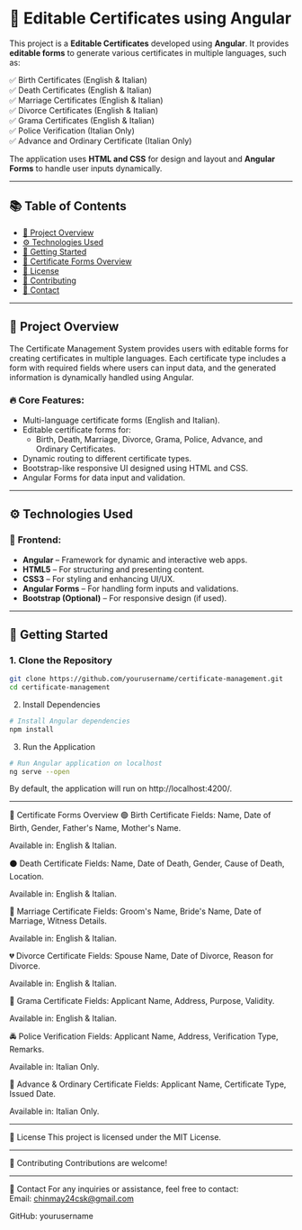 # 📝 Editable Certificates using Angular

This project is a **Editable Certificates** developed using **Angular**. It provides **editable forms** to generate various certificates in multiple languages, such as:

✅ Birth Certificates (English & Italian)  
✅ Death Certificates (English & Italian)  
✅ Marriage Certificates (English & Italian)  
✅ Divorce Certificates (English & Italian)  
✅ Grama Certificates (English & Italian)  
✅ Police Verification (Italian Only)  
✅ Advance and Ordinary Certificate (Italian Only)

The application uses **HTML and CSS** for design and layout and **Angular Forms** to handle user inputs dynamically.

---

## 📚 **Table of Contents**
- [🎯 Project Overview](#-project-overview)
- [⚙️ Technologies Used](#️-technologies-used)
- [🚀 Getting Started](#-getting-started)
- [🎨 Certificate Forms Overview](#-certificate-forms-overview)
- [📜 License](#-license)
- [🤝 Contributing](#-contributing)
- [📧 Contact](#-contact)

---

## 🎯 **Project Overview**

The Certificate Management System provides users with editable forms for creating certificates in multiple languages. Each certificate type includes a form with required fields where users can input data, and the generated information is dynamically handled using Angular.

### 🔥 **Core Features:**
- Multi-language certificate forms (English and Italian).
- Editable certificate forms for:
  - Birth, Death, Marriage, Divorce, Grama, Police, Advance, and Ordinary Certificates.
- Dynamic routing to different certificate types.
- Bootstrap-like responsive UI designed using HTML and CSS.
- Angular Forms for data input and validation.

---

## ⚙️ **Technologies Used**

### 🎨 **Frontend:**
- **Angular** – Framework for dynamic and interactive web apps.
- **HTML5** – For structuring and presenting content.
- **CSS3** – For styling and enhancing UI/UX.
- **Angular Forms** – For handling form inputs and validations.
- **Bootstrap (Optional)** – For responsive design (if used).

---

## 🚀 **Getting Started**

### 1. Clone the Repository
```bash
git clone https://github.com/yourusername/certificate-management.git
cd certificate-management
```
2. Install Dependencies
```bash
# Install Angular dependencies
npm install
```
3. Run the Application
```bash
# Run Angular application on localhost
ng serve --open
```
By default, the application will run on http://localhost:4200/.

---

🎨 Certificate Forms Overview
🟢 Birth Certificate
Fields: Name, Date of Birth, Gender, Father's Name, Mother's Name.

Available in: English & Italian.

⚫ Death Certificate
Fields: Name, Date of Death, Gender, Cause of Death, Location.

Available in: English & Italian.

💍 Marriage Certificate
Fields: Groom's Name, Bride's Name, Date of Marriage, Witness Details.

Available in: English & Italian.

💔 Divorce Certificate
Fields: Spouse Name, Date of Divorce, Reason for Divorce.

Available in: English & Italian.

🏡 Grama Certificate
Fields: Applicant Name, Address, Purpose, Validity.

Available in: English & Italian.

🚔 Police Verification
Fields: Applicant Name, Address, Verification Type, Remarks.

Available in: Italian Only.

📜 Advance & Ordinary Certificate
Fields: Applicant Name, Certificate Type, Issued Date.

Available in: Italian Only.

---

📜 License
This project is licensed under the MIT License.

---

🤝 Contributing
Contributions are welcome!

---

📧 Contact
For any inquiries or assistance, feel free to contact:<br>
Email: chinmay24csk@gmail.com

GitHub: yourusername
